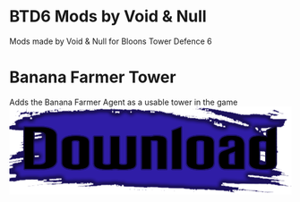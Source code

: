 # BTD6 Mods by Void & Null
Mods made by Void & Null for Bloons Tower Defence 6


# Banana Farmer Tower
Adds the Banana Farmer Agent as a usable tower in the game
<img src="DownloadButton.png" href="www.google.com"></img>
